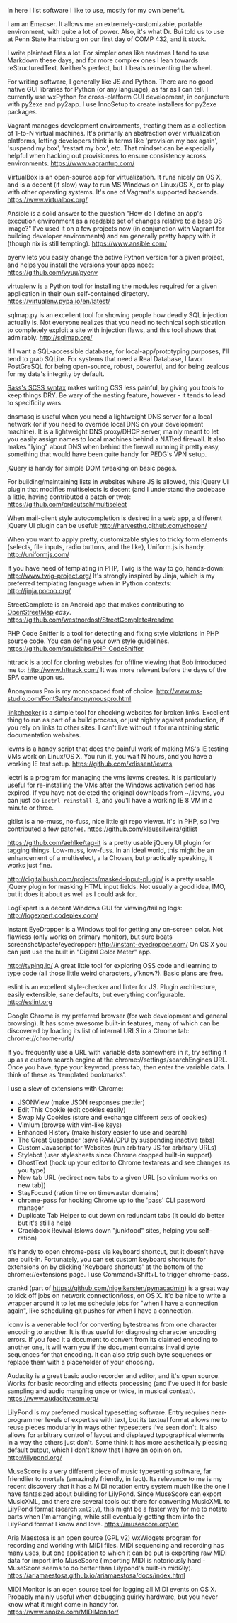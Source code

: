 In here I list software I like to use, mostly for my own benefit.


I am an Emacser. It allows me an extremely-customizable, portable environment,
with quite a lot of power. Also, it's what Dr. Bui told us to use at Penn
State Harrisburg on our first day of COMP 432, and it stuck.


I write plaintext files a lot. For simpler ones like readmes I tend to use
Markdown these days, and for more complex ones I lean towards reStructuredText.
Neither's perfect, but it beats reinventing the wheel.


For writing software, I generally like JS and Python. There are no good native
GUI libraries for Python (or any language), as far as I can tell. I currently
use wxPython for cross-platform GUI development, in conjuncture with py2exe and
py2app. I use InnoSetup to create installers for py2exe packages.


Vagrant manages development environments, treating them as a collection of
1-to-N virtual machines. It's primarily an abstraction over virtualization
platforms, letting developers think in terms like 'provision my box again',
'suspend my box', 'restart my box', etc. That mindset can be especially helpful
when hacking out provisioners to ensure consistency across environments.
https://www.vagrantup.com/


VirtualBox is an open-source app for virtualization. It runs nicely on OS X,
and is a decent (if slow) way to run MS Windows on Linux/OS X, or to play with
other operating systems. It's one of Vagrant's supported
backends. https://www.virtualbox.org/


Ansible is a solid answer to the question "How do I define an app's execution
environment as a readable set of changes relative to a base OS image?" I've
used it on a few projects now (in conjunction with Vagrant for building
developer environments) and am generally pretty happy with it (though nix is
still tempting). https://www.ansible.com/


pyenv lets you easily change the active Python version for a given project, and
helps you install the versions your apps need:
https://github.com/yyuu/pyenv


virtualenv is a Python tool for installing the modules required for a given
application in their own self-contained directory.
https://virtualenv.pypa.io/en/latest/


sqlmap.py is an excellent tool for showing people how deadly SQL injection
actually is. Not everyone realizes that you need no technical sophistication to
completely exploit a site with injection flaws, and this tool shows that
admirably. http://sqlmap.org/


If I want a SQL-accessible database, for local-app/prototyping purposes, I'll
tend to grab SQLite. For systems that need a Real Database, I favor PostGreSQL
for being open-source, robust, powerful, and for being zealous for my data's
integrity by default.


[Sass's SCSS syntax](http://sass-lang.com/) makes writing CSS less painful, by
giving you tools to keep things DRY. Be wary of the nesting feature, however -
it tends to lead to specificity wars.


dnsmasq is useful when you need a lightweight DNS server for a local network
(or if you need to override local DNS on your development machine). It is a
lightweight DNS proxy/DHCP server, mainly meant to let you easily assign names
to local machines behind a NATted firewall. It also makes "lying" about DNS
when behind the firewall running it pretty easy, something that would have been
quite handy for PEDG's VPN setup.


jQuery is handy for simple DOM tweaking on basic pages.


For building/maintaining lists in websites where JS is allowed, this jQuery UI
plugin that modifies multiselects is decent (and I understand the codebase a
little, having contributed a patch or two):
https://github.com/crdeutsch/multiselect


When mail-client style autocompletion is desired in a web app, a different
jQuery UI plugin can be useful:
http://harvesthq.github.com/chosen/


When you want to apply pretty, customizable styles to tricky form elements
(selects, file inputs, radio buttons, and the like), Uniform.js is handy.
http://uniformjs.com/


If you have need of templating in PHP, Twig is the way to go, hands-down:
http://www.twig-project.org/ It's strongly inspired by Jinja, which is my
preferred templating language when in Python contexts: http://jinja.pocoo.org/


StreetComplete is an Android app that makes contributing to
[OpenStreetMap](https://www.openstreetmap.org/) *easy*.
https://github.com/westnordost/StreetComplete#readme


PHP Code Sniffer is a tool for detecting and fixing style violations in PHP
source code. You can define your own style guidelines.
https://github.com/squizlabs/PHP_CodeSniffer


httrack is a tool for cloning websites for offline viewing that Bob introduced
me to: http://www.httrack.com/ It was more relevant before the days of the SPA
came upon us.


Anonymous Pro is my monospaced font of choice:
http://www.ms-studio.com/FontSales/anonymouspro.html


[linkchecker](http://wummel.github.io/linkchecker/) is a simple tool for
checking websites for broken links. Excellent thing to run as part of a build
process, or just nightly against production, if you rely on links to other
sites. I can't live without it for maintaining static documentation websites.


ievms is a handy script that does the painful work of making MS's IE testing
VMs work on Linux/OS X. You run it, you wait N hours, and you have a working
IE test setup. https://github.com/xdissent/ievms


iectrl is a program for managing the vms ievms creates. It is particularly
useful for re-installing the VMs after the Windows activation period has
expired. If you have not deleted the original downloads from ~/.ievms, you can
just do `iectrl reinstall 8`, and you'll have a working IE 8 VM in a minute or
three.


gitlist is a no-muss, no-fuss, nice little git repo viewer. It's in PHP, so
I've contributed a few patches. https://github.com/klaussilveira/gitlist


https://github.com/aehlke/tag-it is a pretty usable jQuery UI plugin for
tagging things. Low-muss, low-fuss. In an ideal world, this might be an
enhancement of a multiselect, a la Chosen, but practically speaking, it works
just fine.


http://digitalbush.com/projects/masked-input-plugin/ is a pretty usable jQuery
plugin for masking HTML input fields. Not usually a good idea, IMO, but it
does it about as well as I could ask for.


LogExpert is a decent Windows GUI for viewing/tailing logs:
http://logexpert.codeplex.com/


Instant EyeDropper is a Windows tool for getting any on-screen color. Not
flawless (only works on primary monitor), but sure beats
screenshot/paste/eyedropper: http://instant-eyedropper.com/ On OS X you can
just use the built in "Digital Color Meter" app.


http://typing.io/ A great little tool for exploring OSS code and learning to
type code (all those little weird characters, y'know?). Basic plans are free.


eslint is an excellent style-checker and linter for JS. Plugin architecture,
easily extensible, sane defaults, but everything configurable. http://eslint.org


Google Chrome is my preferred browser (for web development and general
browsing). It has some awesome built-in features, many of which can be
discovered by loading its list of internal URLS in a Chrome tab:
chrome://chrome-urls/

If you frequently use a URL with variable data somewhere in it, try setting it
up as a custom search engine at the chrome://settings/searchEngines URL. Once
you have, type your keyword, press tab, then enter the variable data. I think
of these as 'templated bookmarks'.

I use a slew of extensions with Chrome:

  * JSONView (make JSON responses prettier)
  * Edit This Cookie (edit cookies easily)
  * Swap My Cookies (store and exchange different sets of cookies)
  * Vimium (browse with vim-like keys)
  * Enhanced History (make history easier to use and search)
  * The Great Suspender (save RAM/CPU by suspending inactive tabs)
  * Custom Javascript for Websites (run arbitrary JS for arbitrary URLs)
  * Stylebot (user stylesheets since Chrome dropped built-in support)
  * GhostText (hook up your editor to Chrome textareas and see changes as you type)
  * New tab URL (redirect new tabs to a given URL [so vimium works on new tab])
  * StayFocusd (ration time on timewaster domains)
  * chrome-pass for hooking Chrome up to the 'pass' CLI password manager
  * Duplicate Tab Helper to cut down on redundant tabs (it could do better but
    it's still a help)
  * Crackbook Revival (slows down "junkfood" sites, helping you self-ration)

It's handy to open chrome-pass via keyboard shortcut, but it doesn't have one
built-in. Fortunately, you can set custom keyboard shortcuts for extensions on
by clicking 'Keyboard shortcuts' at the bottom of the chrome://extensions page.
I use Command+Shift+L to trigger chrome-pass.


crankd (part of https://github.com/nigelkersten/pymacadmin) is a great way to
kick off jobs on network connection/loss, on OS X. It'd be nice to write a
wrapper around it to let me schedule jobs for "when I have a connection again",
like scheduling git pushes for when I have a connection.


iconv is a venerable tool for converting bytestreams from one character
encoding to another. It is thus useful for diagnosing character encoding
errors. If you feed it a document to convert from its claimed encoding to
another one, it will warn you if the document contains invalid byte sequences
for that encoding. It can also strip such byte sequences or replace them with a
placeholder of your choosing.


Audacity is a great basic audio recorder and editor, and it's open source.
Works for basic recording and effects processing (and I've used it for basic
sampling and audio mangling once or twice, in musical context).
https://www.audacityteam.org/


LilyPond is my preferred musical typesetting software. Entry requires
near-programmer levels of expertise with text, but its textual format allows me
to reuse pieces modularly in ways other typesetters I've seen don't. It also
allows for arbitrary control of layout and displayed typographical elements in
a way the others just don't. Some think it has more aesthetically pleasing
default output, which I don't know that I have an opinion on.
http://lilypond.org/


MuseScore is a very different piece of music typesetting software, far
friendlier to mortals (amazingly friendly, in fact). Its relevance to me is my
recent discovery that it has a MIDI notation entry system much like the one I
have fantasized about building for LilyPond. Since MuseScore can export
MusicXML, and there are several tools out there for converting MusicXML to
LilyPond format (search `xml2ly`), this might be a faster way for me to notate
parts when I'm arranging, while still eventually getting them into the LilyPond
format I know and love. https://musescore.org/en


Aria Maestosa is an open source (GPL v2) wxWidgets program for recording and
working with MIDI files. MIDI sequencing and recording has many uses, but one
application to which it can be put is exporting raw MIDI data for import into
MuseScore (importing MIDI is notoriously hard - MuseScore seems to do better
than Lilypond's built-in midi2ly).
https://ariamaestosa.github.io/ariamaestosa/docs/index.html


MIDI Monitor is an open source tool for logging all MIDI events on OS X.
Probably mainly useful when debugging quirky hardware, but you never know what
it might come in handy for. https://www.snoize.com/MIDIMonitor/
